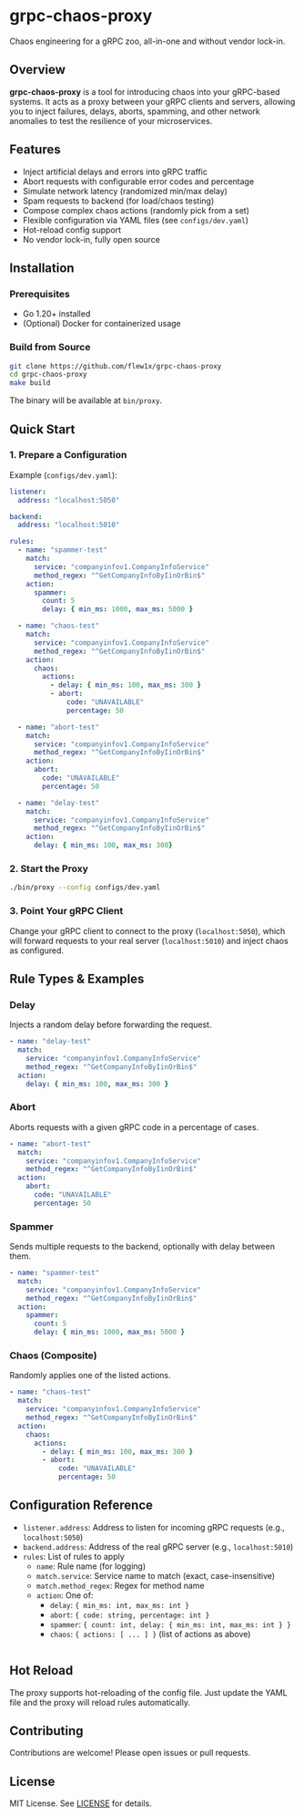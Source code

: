 # grpc-chaos-proxy

Chaos engineering for a gRPC zoo, all-in-one and without vendor lock-in.

## Overview

**grpc-chaos-proxy** is a tool for introducing chaos into your gRPC-based systems. It acts as a proxy between your gRPC clients and servers, allowing you to inject failures, delays, aborts, spamming, and other network anomalies to test the resilience of your microservices.

## Features

- Inject artificial delays and errors into gRPC traffic
- Abort requests with configurable error codes and percentage
- Simulate network latency (randomized min/max delay)
- Spam requests to backend (for load/chaos testing)
- Compose complex chaos actions (randomly pick from a set)
- Flexible configuration via YAML files (see `configs/dev.yaml`)
- Hot-reload config support
- No vendor lock-in, fully open source

## Installation

### Prerequisites

- Go 1.20+ installed
- (Optional) Docker for containerized usage

### Build from Source

```bash
git clone https://github.com/flew1x/grpc-chaos-proxy
cd grpc-chaos-proxy
make build
```

The binary will be available at `bin/proxy`.

## Quick Start

### 1. Prepare a Configuration

Example (`configs/dev.yaml`):

```yaml
listener:
  address: "localhost:5050"

backend:
  address: "localhost:5010"

rules:
  - name: "spammer-test"
    match:
      service: "companyinfov1.CompanyInfoService"
      method_regex: "^GetCompanyInfoByIinOrBin$"
    action:
      spammer:
        count: 5
        delay: { min_ms: 1000, max_ms: 5000 }

  - name: "chaos-test"
    match:
      service: "companyinfov1.CompanyInfoService"
      method_regex: "^GetCompanyInfoByIinOrBin$"
    action:
      chaos:
        actions:
          - delay: { min_ms: 100, max_ms: 300 }
          - abort:
              code: "UNAVAILABLE"
              percentage: 50

  - name: "abort-test"
    match:
      service: "companyinfov1.CompanyInfoService"
      method_regex: "^GetCompanyInfoByIinOrBin$"
    action:
      abort:
        code: "UNAVAILABLE"
        percentage: 50

  - name: "delay-test"
    match:
      service: "companyinfov1.CompanyInfoService"
      method_regex: "^GetCompanyInfoByIinOrBin$"
    action:
      delay: { min_ms: 100, max_ms: 300}
```

### 2. Start the Proxy

```bash
./bin/proxy --config configs/dev.yaml
```

### 3. Point Your gRPC Client

Change your gRPC client to connect to the proxy (`localhost:5050`), which will forward requests to your real server (`localhost:5010`) and inject chaos as configured.

## Rule Types & Examples

### Delay
Injects a random delay before forwarding the request.
```yaml
- name: "delay-test"
  match:
    service: "companyinfov1.CompanyInfoService"
    method_regex: "^GetCompanyInfoByIinOrBin$"
  action:
    delay: { min_ms: 100, max_ms: 300 }
```

### Abort
Aborts requests with a given gRPC code in a percentage of cases.
```yaml
- name: "abort-test"
  match:
    service: "companyinfov1.CompanyInfoService"
    method_regex: "^GetCompanyInfoByIinOrBin$"
  action:
    abort:
      code: "UNAVAILABLE"
      percentage: 50
```

### Spammer
Sends multiple requests to the backend, optionally with delay between them.
```yaml
- name: "spammer-test"
  match:
    service: "companyinfov1.CompanyInfoService"
    method_regex: "^GetCompanyInfoByIinOrBin$"
  action:
    spammer:
      count: 5
      delay: { min_ms: 1000, max_ms: 5000 }
```

### Chaos (Composite)
Randomly applies one of the listed actions.
```yaml
- name: "chaos-test"
  match:
    service: "companyinfov1.CompanyInfoService"
    method_regex: "^GetCompanyInfoByIinOrBin$"
  action:
    chaos:
      actions:
        - delay: { min_ms: 100, max_ms: 300 }
        - abort:
            code: "UNAVAILABLE"
            percentage: 50
```

## Configuration Reference

- `listener.address`: Address to listen for incoming gRPC requests (e.g., `localhost:5050`)
- `backend.address`: Address of the real gRPC server (e.g., `localhost:5010`)
- `rules`: List of rules to apply
  - `name`: Rule name (for logging)
  - `match.service`: Service name to match (exact, case-insensitive)
  - `match.method_regex`: Regex for method name
  - `action`: One of:
    - `delay`: `{ min_ms: int, max_ms: int }`
    - `abort`: `{ code: string, percentage: int }`
    - `spammer`: `{ count: int, delay: { min_ms: int, max_ms: int } }`
    - `chaos`: `{ actions: [ ... ] }` (list of actions as above)
```
```

## Hot Reload

The proxy supports hot-reloading of the config file. Just update the YAML file and the proxy will reload rules automatically.

## Contributing

Contributions are welcome! Please open issues or pull requests.

## License

MIT License. See [LICENSE](LICENSE) for details.

